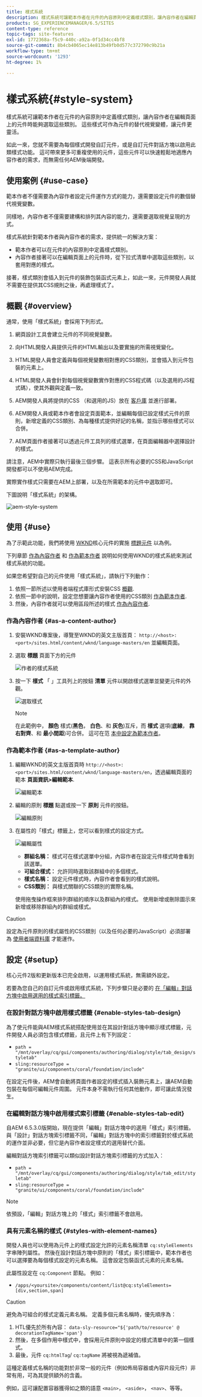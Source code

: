```yaml
---
title: 樣式系統
description: 樣式系統可讓範本作者在元件的內容原則中定義樣式類別，讓內容作者在編輯頁面上的元件時能夠選取這些類別。 這些樣式可作為元件的替代視覺變體，使其更靈活。
products: SG_EXPERIENCEMANAGER/6.5/SITES
content-type: reference
topic-tags: site-features
exl-id: 1772368a-f5c9-440c-a92a-0f1d34cc4bf8
source-git-commit: 8b4cb4065ec14e813b49fb0d577c372790c9b21a
workflow-type: tm+mt
source-wordcount: '1293'
ht-degree: 1%

---
```


# 樣式系統{#style-system}

樣式系統可讓範本作者在元件的內容原則中定義樣式類別，讓內容作者在編輯頁面上的元件時能夠選取這些類別。 這些樣式可作為元件的替代視覺變體，讓元件更靈活。

如此一來，您就不需要為每個樣式開發自訂元件，或是自訂元件對話方塊以啟用此類樣式功能。 這可帶來更多可重複使用的元件，這些元件可以快速輕鬆地適應內容作者的需求，而無需任何AEM後端開發。

## 使用案例 {#use-case}

範本作者不僅需要為內容作者設定元件運作方式的能力，還需要設定元件的數個替代視覺變數。

同樣地，內容作者不僅需要建構和排列其內容的能力，還需要選取視覺呈現的方式。

樣式系統針對範本作者與內容作者的需求，提供統一的解決方案：

* 範本作者可以在元件的內容原則中定義樣式類別。
* 內容作者接著可以在編輯頁面上的元件時，從下拉式清單中選取這些類別，以套用對應的樣式。

接著，樣式類別會插入到元件的裝飾包裝函式元素上，如此一來，元件開發人員就不需要在提供其CSS規則之後，再處理樣式了。

## 概觀 {#overview}

通常，使用「樣式系統」會採用下列形式。

1. 網頁設計工具會建立元件的不同視覺變數。

1. 向HTML開發人員提供元件的HTML輸出以及要實施的所需視覺變化。

1. HTML開發人員會定義與每個視覺變數相對應的CSS類別，並會插入到元件包裝的元素上。

1. HTML開發人員會針對每個視覺變數實作對應的CSS程式碼（以及選用的JS程式碼），使其外觀與定義一致。

1. AEM開發人員將提供的CSS （和選用的JS）放在 [客戶庫](/help/sites-developing/clientlibs.md) 並進行部署。

1. AEM開發人員或範本作者會設定頁面範本，並編輯每個已設定樣式元件的原則，新增定義的CSS類別、為每種樣式提供好記的名稱，並指示哪些樣式可以合併。

1. AEM頁面作者接著可以透過元件工具列的樣式選單，在頁面編輯器中選擇設計的樣式。

請注意，AEM中實際只執行最後三個步驟。 這表示所有必要的CSS和JavaScript開發都可以不使用AEM完成。

實際實作樣式只需要在AEM上部署，以及在所需範本的元件中選取即可。

下圖說明「樣式系統」的架構。

![aem-style-system](assets/aem-style-system.png)

## 使用 {#use}

為了示範此功能，我們將使用 [WKND](https://experienceleague.adobe.com/docs/experience-manager-learn/getting-started-wknd-tutorial-develop/overview.html)核心元件的實施 [標題元件](https://www.adobe.com/go/aem_cmp_title_v2) 以為例。

下列章節 [作為內容作者](#as-a-content-author) 和 [作為範本作者](#as-a-template-author) 說明如何使用WKND的樣式系統來測試樣式系統的功能。

如果您希望對自己的元件使用「樣式系統」，請執行下列動作：

1. 依照一節所述以使用者端程式庫形式安裝CSS [概觀](#overview).
1. 依照一節中的說明，設定您想要讓內容作者使用的CSS類別 [作為範本作者](#as-a-template-author).
1. 然後，內容作者就可以使用區段所述的樣式 [作為內容作者](#as-a-content-author).

### 作為內容作者 {#as-a-content-author}

1. 安裝WKND專案後，導覽至WKND的英文主版首頁： `http://<host>:<port>/sites.html/content/wknd/language-masters/en` 並編輯頁面。
1. 選取 **標題** 頁面下方的元件

   ![作者的樣式系統](assets/style-system-author.png)

1. 按一下 **樣式** 「 」工具列上的按鈕 **清單** 元件以開啟樣式選單並變更元件的外觀。

   ![選取樣式](assets/style-system-author2.png)

   >[!NOTE]
   >
   >在此範例中， **顏色** 樣式(**黑色**， **白色**、和 **灰色**)互斥，而 **樣式** 選項(**底線**， **靠右對齊**、和 **最小間距**)可合併。 這可在范 [本中設定為範本作者](#as-a-template-author)。

### 作為範本作者 {#as-a-template-author}

1. 編輯WKND的英文主版首頁時 `http://<host>:<port>/sites.html/content/wknd/language-masters/en`，透過編輯頁面的範本 **頁面資訊>編輯範本**.

   ![編輯範本](assets/style-system-edit-template.png)

1. 編輯的原則 **標題** 點選或按一下 **原則** 元件的按鈕。

   ![編輯原則](assets/style-system-edit-policy.png)

1. 在屬性的「樣式」標籤上，您可以看到樣式的設定方式。

   ![編輯屬性](assets/style-system-properties.png)

   * **群組名稱：** 樣式可在樣式選單中分組，內容作者在設定元件樣式時會看到該選單。
   * **可組合樣式：** 允許同時選取該群組中的多個樣式。
   * **樣式名稱：** 設定元件樣式時，內容作者會看到的樣式說明。
   * **CSS類別：** 與樣式關聯的CSS類別的實際名稱。

   使用拖曳操作框來排列群組的順序以及群組內的樣式。 使用新增或刪除圖示來新增或移除群組內的群組或樣式。

>[!CAUTION]
>
>設定為元件原則的樣式屬性的CSS類別（以及任何必要的JavaScript）必須部署為 [使用者端資料庫](/help/sites-developing/clientlibs.md) 才能運作。

## 設定 {#setup}

核心元件2版和更新版本已完全啟用，以運用樣式系統，無需額外設定。

若要為您自己的自訂元件或啟用樣式系統，下列步驟只是必要的 [在「編輯」對話方塊中啟用選用的樣式索引標籤。](#enable-styles-tab-edit)

### 在設計對話方塊中啟用樣式標籤 {#enable-styles-tab-design}

為了使元件能與AEM樣式系統搭配使用並在其設計對話方塊中顯示樣式標籤，元件開發人員必須包含樣式標籤，且元件上有下列設定：

* `path = "/mnt/overlay/cq/gui/components/authoring/dialog/style/tab_design/styletab"`
* `sling:resourceType = "granite/ui/components/coral/foundation/include"`

在設定元件後，AEM會自動將頁面作者設定的樣式插入裝飾元素上，讓AEM自動包裝在每個可編輯元件周圍。 元件本身不需執行任何其他動作，即可讓此情況發生。

### 在編輯對話方塊中啟用樣式索引標籤 {#enable-styles-tab-edit}

自AEM 6.5.3.0版開始，現在提供「編輯」對話方塊中的選用「樣式」索引標籤。 與「設計」對話方塊索引標籤不同，「編輯」對話方塊中的索引標籤對於樣式系統的運作並非必要，但它是內容作者設定樣式的選用替代介面。

編輯對話方塊索引標籤可以類似設計對話方塊索引標籤的方式加入：

* `path = "/mnt/overlay/cq/gui/components/authoring/dialog/style/tab_edit/styletab"`
* `sling:resourceType = "granite/ui/components/coral/foundation/include"`

>[!NOTE]
>
>依預設，「編輯」對話方塊上的「樣式」索引標籤不會啟用。

### 具有元素名稱的樣式 {#styles-with-element-names}

開發人員也可以使用為元件上的樣式設定允許的元素名稱清單 `cq:styleElements` 字串陣列屬性。 然後在設計對話方塊中原則的「樣式」索引標籤中，範本作者也可以選擇要為每個樣式設定的元素名稱。 這會設定包裝函式元素的元素名稱。

此屬性設定在 `cq:Component` 節點。 例如：

* `/apps/<yoursite>/components/content/list@cq:styleElements=[div,section,span]`

>[!CAUTION]
>
>避免為可組合的樣式定義元素名稱。 定義多個元素名稱時，優先順序為：
>
>1. HTL優先於所有內容： `data-sly-resource="${'path/to/resource' @ decorationTagName='span'}`
>1. 然後，在多個作用中樣式中，會採用元件原則中設定的樣式清單中的第一個樣式。
>1. 最後，元件 `cq:htmlTag`/ `cq:tagName` 將被視為遞補值。
>

這種定義樣式名稱的功能對於非常一般的元件（例如佈局容器或內容片段元件）非常有用，可為其提供額外的含義。

例如，這可讓配置容器獲得如之類的語意 `<main>`， `<aside>`， `<nav>`、等等。
